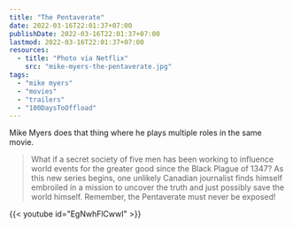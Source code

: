 ```yaml
---
title: "The Pentaverate"
date: 2022-03-16T22:01:37+07:00
publishDate: 2022-03-16T22:01:37+07:00
lastmod: 2022-03-16T22:01:37+07:00
resources:
  - title: "Photo via Netflix"
    src: "mike-myers-the-pentaverate.jpg"
tags:
  - "mike myers"
  - "movies"
  - "trailers"
  - "100DaysToOffload"
---
```


Mike Myers does that thing where he plays multiple roles in the same movie.

> What if a secret society of five men has been working to influence world events for the greater good since the Black Plague of 1347? As this new series begins, one unlikely Canadian journalist finds himself embroiled in a mission to uncover the truth and just possibly save the world himself. Remember, the Pentaverate must never be exposed!

{{< youtube id="EgNwhFlCwwI" >}}

